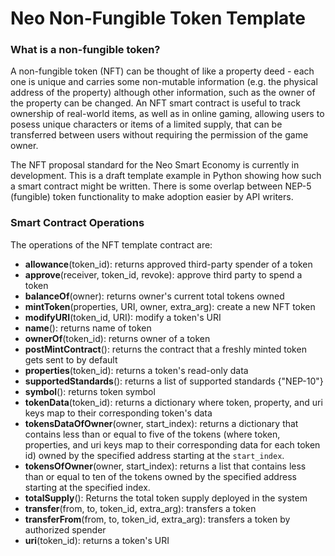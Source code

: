 # Neo Non-Fungible Token Template


### What is a non-fungible token?
A non-fungible token (NFT) can be thought of like a property deed - each one is unique and carries some non-mutable information (e.g. the physical address of the property) although other information, such as the owner of the property can be changed. 
An NFT smart contract is useful to track ownership of real-world items, as well as in online gaming, allowing users to posess unique characters or items of a limited supply, that can be transferred between users without requiring the permission of the game owner.

The NFT proposal standard for the Neo Smart Economy is currently in development. This is a draft template example in Python showing how such a smart contract might be written. There is some overlap between NEP-5 (fungible) token functionality to make adoption easier by API writers.

### Smart Contract Operations
The operations of the NFT template contract are:  

  * **allowance**(token_id): returns approved third-party spender of a token
  * **approve**(receiver, token_id, revoke): approve third party to spend a token
  * **balanceOf**(owner): returns owner's current total tokens owned
  * **mintToken**(properties, URI, owner, extra_arg): create a new NFT token
  * **modifyURI**(token_id, URI): modify a token's URI
  * **name**(): returns name of token
  * **ownerOf**(token_id): returns owner of a token
  * **postMintContract**(): returns the contract that a freshly minted token gets sent to by default
  * **properties**(token_id): returns a token's read-only data
  * **supportedStandards**(): returns a list of supported standards {"NEP-10"}
  * **symbol**(): returns token symbol
  * **tokenData**(token_id): returns a dictionary where token, property, and uri keys map to their corresponding token's data
  * **tokensDataOfOwner**(owner, start_index): returns a dictionary that contains less than or equal to five of the tokens (where token, properties, and uri keys map to their corresponding data for each token id) owned by the specified address starting at the `start_index`.
  * **tokensOfOwner**(owner, start_index): returns a list that contains less than or equal to ten of the tokens owned by the specified address starting at the specified index.
  * **totalSupply**(): Returns the total token supply deployed in the system
  * **transfer**(from, to, token_id, extra_arg): transfers a token
  * **transferFrom**(from, to, token_id, extra_arg): transfers a token by authorized spender
  * **uri**(token_id): returns a token's URI

